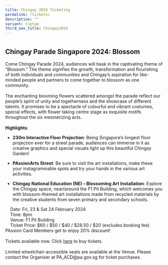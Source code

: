 ```yaml
---
title: Chingay 2024 Ticketing
permalink: /tickets/
description: ""
variant: tiptap
third_nav_title: Chingay2024
---
```

<h1></h1>
<h2>Chingay Parade Singapore 2024: Blossom</h2>
<p>Come Chingay Parade 2024, audiences will bask in the captivating theme
of “Blossom.” The theme signifies the growth, transformation and flourishing
of both individuals and communities and Chingay’s aspiration for like-minded
people and partners to come together to blossom as one community.&nbsp;
<br>
<br>The enchanting blooming flowers scattered amongst the parade reflect our
people’s spirit of unity and togetherness and the showcase of different
talents. It promises to be a spectacle of colourful and vibrant costumes,
special effects, with flower taking centre stage as exquisite motifs throughout
the six mesmerizing acts.
<br>
<br><strong>Highlights</strong>:
<br>
</p>
<ul data-tight="true" class="tight">
<li>
<p><strong>230m Interactive Floor Projection</strong>: Being Singapore’s
longest floor projection ever for a street parade, audiences can immerse
in it as creative graphics and special visuals light up this beautiful
Chingay Garden!</p>
</li>
<li>
<p><strong>PAssionArts Street</strong>: Be sure to visit the art installations,
make these your instagrammable spots and try your hands in the various
art activities.</p>
</li>
<li>
<p><strong>Chingay National Education (NE) – Blossoming Art Installation</strong>:
Explore the Chingay space, near/around the F1 Pit Building, which welcomes
you with blossom-themed art installations made from recycled materials
by the creative students from seven primary and secondary schools.</p>
</li>
</ul>
<p>&nbsp; &nbsp; Date: Fri, 23 &amp; Sat 24 February 2024
<br>&nbsp; &nbsp; Time: 8pm
<br>&nbsp; &nbsp; Venue: F1 Pit Building
<br>&nbsp; &nbsp; Ticket Price: $60 / $50 / $40 / $28.50 / $20 (excludes booking
fee)
<br>PAssion Card Members get to enjoy 20% discount!
<br>
<br>Tickets available now. Click <a href="https://sistic.com.sg/events/chingay0224" rel="noopener noreferrer nofollow" target="_blank">here</a> to buy tickets.
<br>
<br>Limited wheelchair-accessible seats are available at the Venue. Please
contact the Organiser at PA_ACD@pa.gov.sg for ticket purchases.
<br>
</p>
<p>
<br>
<br>
</p>
<p></p>